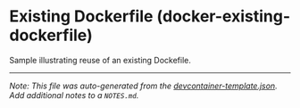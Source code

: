 
# Existing Dockerfile (docker-existing-dockerfile)

Sample illustrating reuse of an existing Dockefile.





---

_Note: This file was auto-generated from the [devcontainer-template.json](https://github.com/igecloudsdev/devcondemos/blob/main/src/docker-existing-dockerfile/devcontainer-template.json).  Add additional notes to a `NOTES.md`._
